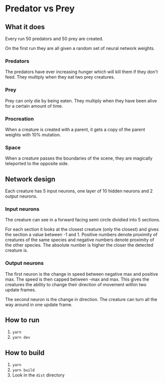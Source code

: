 # Predator vs Prey

## What it does

Every run 50 predators and 50 prey are created.

On the first run they are all given a random set of neural network weights.

### Predators
The predators have ever increasing hunger which will kill them if they don't feed. They multiply when they eat two prey creatures.

### Prey
Prey can only die by being eaten. They multiply when they have been alive for a certain amount of time.

### Procreation
When a creature is created with a parent, it gets a copy of the parent weights with 10% mutation.

### Space
When a creature passes the boundaries of the scene, they are magically teleported to the opposite side.

## Network design

Each creature has 5 input neurons, one layer of 10 hidden neurons and 2 output neurons.

### Input neurons

The creature can see in a forward facing semi circle dividied into 5 sections.

For each section it looks at the closest creature (only the closest) and gives the section a value between -1 and 1. Positive numbers denote proximity of creatures of the same species and negative numbers denote proximity of the other species. The absolute number is higher the closer the detected creature is.

### Output neurons

The first neuron is the change in speed between negative max and positive max. The speed is then capped between -max and max. This gives the creatures the ability to change their direction of movement within two update frames.

The second neuron is the change in direction. The creature can turn all the way around in one update frame.

## How to run

1. `yarn`
2. `yarn dev`

## How to build

1. `yarn`
2. `yarn build`
3. Look in the `dist` directory